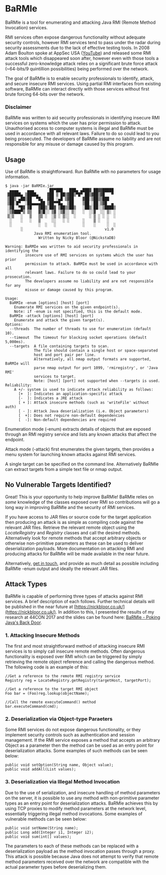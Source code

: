 # BaRMIe
BaRMIe is a tool for enumerating and attacking Java RMI (Remote Method Invocation) services.

RMI services often expose dangerous functionality without adequate security controls, however RMI services tend to pass under the radar during security assessments due to the lack of effective testing tools. In 2008 Adam Boulton spoke at AppSec USA ([YouTube](https://www.youtube.com/watch?v=owN9EnoLsFY)) and released some RMI attack tools which disappeared soon after, however even with those tools a successful zero-knowledge attack relies on a significant brute force attack (~64-bits/9 quintillion possibilities) being performed over the network.

The goal of BaRMIe is to enable security professionals to identify, attack, and secure insecure RMI services. Using partial RMI interfaces from existing software, BaRMIe can interact directly with those services without first brute forcing 64-bits over the network.

### Disclaimer
BaRMIe was written to aid security professionals in identifying insecure RMI services on systems which the user has prior permission to attack. Unauthorised access to computer systems is illegal and BaRMIe must be used in accordance with all relevant laws. Failure to do so could lead to you being prosecuted. The developers of BaRMIe assume no liability and are not responsible for any misuse or damage caused by this program.

## Usage
Use of BaRMIe is straightforward. Run BaRMIe with no parameters for usage information.

    $ java -jar BaRMIe.jar
      ▄▄▄▄    ▄▄▄       ██▀███   ███▄ ▄███▓ ██▓▓█████
     ▓█████▄ ▒████▄    ▓██ ▒ ██▒▓██▒▀█▀ ██▒▓██▒▓█   ▀
     ▒██▒ ▄██▒██  ▀█▄  ▓██ ░▄█ ▒▓██    ▓██░▒██▒▒███
     ▒██░█▀  ░██▄▄▄▄██ ▒██▀▀█▄  ▒██    ▒██ ░██░▒▓█  ▄
     ░▓█  ▀█▓ ▓█   ▓██▒░██▓ ▒██▒▒██▒   ░██▒░██░░▒████▒
     ░▒▓███▀▒ ▒▒   ▓▒█░░ ▒▓ ░▒▓░░ ▒░   ░  ░░▓  ░░ ▒░ ░
     ▒░▒   ░   ▒   ▒▒ ░  ░▒ ░ ▒░░  ░      ░ ▒ ░ ░ ░  ░
      ░    ░   ░   ▒     ░░   ░ ░      ░    ▒ ░   ░
      ░            ░  ░   ░            ░    ░     ░  ░
           ░                                     v1.0
                 Java RMI enumeration tool.
                   Written by Nicky Bloor (@NickstaDB)

    Warning: BaRMIe was written to aid security professionals in identifying the
             insecure use of RMI services on systems which the user has prior
             permission to attack. BaRMIe must be used in accordance with all
             relevant laws. Failure to do so could lead to your prosecution.
             The developers assume no liability and are not responsible for any
             misuse or damage caused by this program.

    Usage:
      BaRMIe -enum [options] [host] [port]
        Enumerate RMI services on the given endpoint(s).
        Note: if -enum is not specified, this is the default mode.
      BaRMIe -attack [options] [host] [port]
        Enumerate and attack the given target(s).
    Options:
      --threads  The number of threads to use for enumeration (default 10).
      --timeout  The timeout for blocking socket operations (default 5,000ms).
      --targets  A file containing targets to scan.
                 The file should contain a single host or space-separated
                 host and port pair per line.
                 Alternatively, all nmap output formats are supported, BaRMIe will
                 parse nmap output for port 1099, 'rmiregistry', or 'Java RMI'
                 services to target.
                 Note: [host] [port] not supported when --targets is used.
    Reliability:
        A +/- system is used to indicate attack reliability as follows:
          [+  ]: Indicates an application-specific attack
          [-  ]: Indicates a JRE attack
          [ + ]: Attack insecure methods (such as 'writeFile' without auth)
          [ - ]: Attack Java deserialization (i.e. Object parameters)
          [  +]: Does not require non-default dependencies
          [  -]: Non-default dependencies are required

Enumeration mode (-enum) extracts details of objects that are exposed through an RMI registry service and lists any known attacks that affect the endpoint.

Attack mode (-attack) first enumerates the given targets, then provides a menu system for launching known attacks against RMI services.

A single target can be specified on the command line. Alternatively BaRMIe can extract targets from a simple text file or nmap output.

## No Vulnerable Targets Identified?
Great! This is your opportunity to help improve BaRMIe! BaRMIe relies on *some* knowledge of the classes exposed over RMI so contributions will go a long way in improving BaRMIe and the security of RMI services.

If you have access to JAR files or source code for the target application then producing an attack is as simple as compiling code against the relevant JAR files. Retrieve the relevant remote object using the *LocateRegistry* and *Registry* classes and call the desired methods. Alternatively look for remote methods that accept arbitrary objects or otherwise non-primitive parameters as these can be used to deliver deserialization payloads. More documentation on attacking RMI and producing attacks for BaRMIe will be made available in the near future.

Alternatively, [get in touch](https://nickbloor.co.uk/contact/), and provide as much detail as possible including BaRMIe -enum output and ideally the relevant JAR files.

## Attack Types
BaRMIe is capable of performing three types of attacks against RMI services. A brief description of each follows. Further technical details will be published in the near future at [https://nickbloor.co.uk/](https://nickbloor.co.uk/). In addition to this, I presented the results of my research at 44CON 2017 and the slides can be found here: [BaRMIe - Poking Java's Back Door](https://www.slideshare.net/NickBloor3/nicky-bloor-barmie-poking-javas-back-door-44con-2017).

### 1. Attacking Insecure Methods
The first and most straightforward method of attacking insecure RMI services is to simply call insecure remote methods. Often dangerous functionality is exposed over RMI which can be triggered by simply retrieving the remote object reference and calling the dangerous method. The following code is an example of this:

    //Get a reference to the remote RMI registry service
    Registry reg = LocateRegistry.getRegistry(targetHost, targetPort);
    
    //Get a reference to the target RMI object
    Foo bar = (Foo)reg.lookup(objectName);
    
    //Call the remote executeCommand() method
    bar.executeCommand(cmd);

### 2. Deserialization via Object-type Paraeters
Some RMI services do not expose dangerous functionality, or they implement security controls such as authentication and session management. If the RMI service exposes a method that accepts an arbitrary Object as a parameter then the method can be used as an entry point for deserialization attacks. Some examples of such methods can be seen below:

    public void setOption(String name, Object value);
    public void addAll(List values);

### 3. Deserialization via Illegal Method Invocation
Due to the use of serialization, and insecure handling of method parameters on the server, it is possible to use any method with non-primitive parameter types as an entry point for deserialization attacks. BaRMIe achieves this by using TCP proxies to modify method parameters at the network level, essentially triggering illegal method invocations. Some examples of vulnerable methods can be seen below:

    public void setName(String name);
    public Long add(Integer i1, Integer i2);
    public void sum(int[] values); 

The parameters to each of these methods can be replaced with a deserialization payload as the method invocation passes through a proxy. This attack is possible because Java does not attempt to verify that remote method parameters received over the network are compatible with the actual parameter types before deserializing them.
